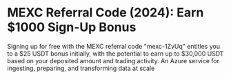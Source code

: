 # MEXC Referral Code (2024): Earn $1000 Sign-Up Bonus
Signing up for free with the MEXC referral code "mexc-1ZvUq" entitles you to a $25 USDT bonus initially, with the potential to earn up to $30,000 USDT based on your deposited amount and trading activity. An Azure service for ingesting, preparing, and transforming data at scale
